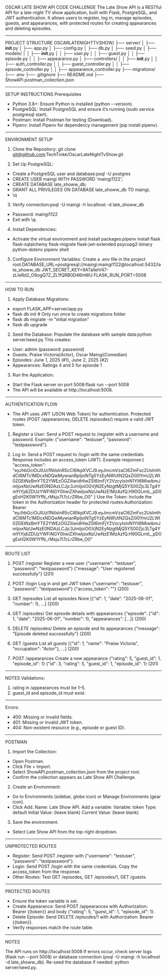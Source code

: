 OSCAR LATE SHOW API CODE CHALLENGE
The Late Show API is a RESTful API for a late-night TV show application, built with Flask, PostgreSQL, and JWT authentication. It allows users to register, log in, manage episodes, guests, and appearances, with protected routes for creating appearances and deleting episodes.

---

PROJECT STRUCTURE
OSCARLATENIGHTTVSHOW/
├── server/
│ ├── **init**.py
│ ├── app.py
│ ├── config.py
│ ├── db.py
│ ├── seed.py
│ ├── models/
│ │ ├── **init**.py
│ │ ├── user.py
│ │ ├── guest.py
│ │ ├── episode.py
│ │ ├── appearance.py
│ ├── controllers/
│ │ ├── **init**.py
│ │ ├── auth_controller.py
│ │ ├── guest_controller.py
│ │ ├── episode_controller.py
│ │ ├── appearance_controller.py
├── migrations/
├── .env
├── .gitignore
├── README.md
├── ShowAPI.postman_collection.json

---

SETUP INSTRUCTIONS
Prerequisites

- Python 3.8+: Ensure Python is installed (python --version).
- PostgreSQL: Install PostgreSQL and ensure it’s running (sudo service postgresql start).
- Postman: Install Postman for testing (Download).
- Pipenv: Install Pipenv for dependency management (pip install pipenv).

---

ENVIRONMENT SETUP

1. Clone the Repository:
   git clone git@github.com:TechTinke/OscarLateNightTvShow.git

2. Set Up PostgreSQL:

- Create a PostgreSQL user and database:psql -U postgres
- CREATE USER maingi WITH PASSWORD 'maingi1122';
- CREATE DATABASE late_showw_db;
- GRANT ALL PRIVILEGES ON DATABASE late_showw_db TO maingi;
- \q

3. Verify connection:psql -U maingi -h localhost -d late_showw_db

- Password: maingi1122
- Exit with \q.

4. Install Dependencies:

- Activate the virtual environment and install packages:pipenv install flask flask-sqlalchemy flask-migrate flask-jwt-extended psycopg2-binary python-dotenv
  pipenv shell

5. Configure Environment Variables:
   Create a .env file in the project root:DATABASE_URL=postgresql://maingi:maingi1122@localhost:5432/late_showw_db
   JWT_SECRET_KEY=9ATallelV47-zLIeRd2_O9ogQ7Z_ZL1fQRB0D46lnWU
   FLASK_RUN_PORT=5008

---

HOW TO RUN

1. Apply Database Migrations:

- export FLASK_APP=server/app.py
- flask db init # Only run once to create migrations folder
- flask db migrate -m "initial migration"
- flask db upgrade

2. Seed the Database:
   Populate the database with sample data:python server/seed.py
   This creates:

- User: admin (password: password)
- Guests: Praise Victoria(Actor), Oscar Maingi(Comedian)
- Episodes: June 1, 2025 (#1), June 2, 2025 (#2)
- Appearances: Ratings 4 and 5 for episode 1

3. Run the Application:

- Start the Flask server on port 5008:flask run --port 5008
- The API will be available at http://localhost:5008.

---

AUTHENTICATION FLOW

- The API uses JWT (JSON Web Token) for authentication. Protected routes (POST /appearances, DELETE /episodes/<id>) require a valid JWT token.

1. Register a User:
   Send a POST request to /register with a username and password.
   Example: {"username": "testuser", "password": "testpassword"}.

2. Log In:
   Send a POST request to /login with the same credentials.
   Response includes an access_token (JWT).
   Example response:{
   "access_token": "eyJhbGciOiJIUzI1NiIsInR5cCI6IkpXVCJ9.eyJmcmVzaCI6ZmFsc2UsImlhdCI6MTc1MDcxNDQwMywianRpIjoiNTg5YzEyNWUtN2QxZi00YmU2LWI0ZGEtNzBmYTE2YWEzOGZiIiwidHlwZSI6ImFjY2VzcyIsInN1YiI6MiwibmJmIjoxNzUwNzE0NDAzLCJjc3JmIjoiOGVjN2EyNzgtMjQ5YS00Zjc3LTg4YmYtYjdiZDUzYWFiNGY0IiwiZXhwIjoxNzUwNzE1MzAzfQ.H90GLmtL_pD0gEsH2K0W1YfN_rMsju7t7cLrZRbe_O0"
   }
   Use the Token:
   Include the token in the Authorization header for protected routes:Authorization: Bearer "eyJhbGciOiJIUzI1NiIsInR5cCI6IkpXVCJ9.eyJmcmVzaCI6ZmFsc2UsImlhdCI6MTc1MDcxNDQwMywianRpIjoiNTg5YzEyNWUtN2QxZi00YmU2LWI0ZGEtNzBmYTE2YWEzOGZiIiwidHlwZSI6ImFjY2VzcyIsInN1YiI6MiwibmJmIjoxNzUwNzE0NDAzLCJjc3JmIjoiOGVjN2EyNzgtMjQ5YS00Zjc3LTg4YmYtYjdiZDUzYWFiNGY0IiwiZXhwIjoxNzUwNzE1MzAzfQ.H90GLmtL_pD0gEsH2K0W1YfN_rMsju7t7cLrZRbe_O0"

---

ROUTE LIST

1. POST
   /register
   Register a new user
   {"username": "testuser", "password": "testpassword"}
   {"message": "User registered successfully"} (201)

2. POST
   /login
   Log in and get JWT token
   {"username": "testuser", "password": "testpassword"}
   {"access_token": "<jwt-token>"} (200)

3. GET
   /episodes
   List all episodes
   None
   [{"id": 1, "date": "2025-06-01", "number": 1}, ...] (200)

4. GET
   /episodes/<id>
   Get episode details with appearances
   {"episode": {"id": 1, "date": "2025-06-01", "number": 1}, "appearances": [...]} (200)

5. DELETE
   /episodes/<id>
   Delete an episode and its appearances
   {"message": "Episode deleted successfully"} (200)

6. GET
   /guests
   List all guests
   [{"id": 1, "name": "Praise Victoria", "occupation": "Actor"}, ...] (200)

7. POST
   /appearances
   Create a new appearance
   {"rating": 5, "guest_id": 1, "episode_id": 1}
   {"id": 3, "rating": 5, "guest_id": 1, "episode_id": 1} (201)

---

NOTES
Validations:

1. rating in /appearances must be 1–5.
2. guest_id and episode_id must exist.

---

Errors:

- 400: Missing or invalid fields.
- 401: Missing or invalid JWT token.
- 404: Non-existent resource (e.g., episode or guest ID).

---

POSTMAN

1. Import the Collection:

- Open Postman.
- Click File > Import.
- Select ShowAPI.postman_collection.json from the project root.
- Confirm the collection appears as Late Show API Challenge.

2. Create an Environment:

- Go to Environments (sidebar, globe icon) or Manage Environments (gear icon).
- Click Add.
  Name: Late Show API.
  Add a variable:
  Variable: token
  Type: default
  Initial Value: (leave blank)
  Current Value: (leave blank)

3. Save the environment.

- Select Late Show API from the top-right dropdown.

---

UNPROTECTED ROUTES

- Register: Send POST /register with {"username": "testuser", "password": "testpassword"}.
- Login: Send POST /login with the same credentials. Copy the access_token from the response.
- Other Routes: Test GET /episodes, GET /episodes/1, GET /guests.

---

PROTECTED ROUTES

- Ensure the token variable is set.
- Create Appearance: Send POST /appearances with Authorization: Bearer {{token}} and body {"rating": 5, "guest_id": 1, "episode_id": 1}.
- Delete Episode: Send DELETE /episodes/1 with Authorization: Bearer {{token}}.
- Verify responses match the route table.

---

NOTES

The API runs on http://localhost:5008
If errors occur, check server logs (flask run --port 5008) or database connection (psql -U maingi -h localhost -d late_showw_db).
Re-seed the database if needed: python server/seed.py.
